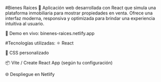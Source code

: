 #Bienes Raíces 🏡
Aplicación web desarrollada con React que simula una plataforma inmobiliaria para mostrar propiedades en venta. Ofrece una interfaz moderna, responsiva y optimizada para brindar una experiencia intuitiva al usuario.

🔗 Demo en vivo: binenes-raices.netlify.app

#Tecnologías utilizadas:
⚛️ React

💅 CSS personalizado

📦 Vite / Create React App (según tu configuración)

🌐 Despliegue en Netlify
